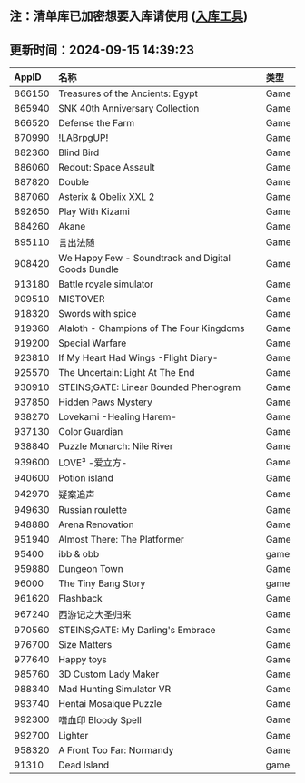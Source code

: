 ## 注：清单库已加密想要入库请使用 ([入库工具](https://github.com/BlankTMing/ManifestAutoUpdate/releases))

## 更新时间：2024-09-15 14:39:23
| AppID | 名称 | 类型  |
| :-------------------- | :----------------------------- | :----------- |
| 866150 | Treasures of the Ancients: Egypt| Game |
| 865940 | SNK 40th Anniversary Collection| Game |
| 866520 | Defense the Farm| Game |
| 870990 | !LABrpgUP!| Game |
| 882360 | Blind Bird| Game |
| 886060 | Redout: Space Assault| Game |
| 887820 | Double| Game |
| 887060 | Asterix & Obelix XXL 2| Game |
| 892650 | Play With Kizami| Game |
| 884260 | Akane| Game |
| 895110 | 言出法随| Game |
| 908420 | We Happy Few - Soundtrack and Digital Goods Bundle| Game |
| 913180 | Battle royale simulator| Game |
| 909510 | MISTOVER| Game |
| 918320 | Swords with spice| Game |
| 919360 | Alaloth - Champions of The Four Kingdoms| Game |
| 919200 | Special Warfare| Game |
| 923810 | If My Heart Had Wings -Flight Diary-| Game |
| 925570 | The Uncertain: Light At The End| Game |
| 930910 | STEINS;GATE: Linear Bounded Phenogram| Game |
| 937850 | Hidden Paws Mystery| Game |
| 938270 | Lovekami -Healing Harem-| Game |
| 937130 | Color Guardian| Game |
| 938840 | Puzzle Monarch: Nile River| Game |
| 939600 | LOVE³ -爱立方-| Game |
| 940600 | Potion island| Game |
| 942970 | 疑案追声| Game |
| 949630 | Russian roulette| Game |
| 948880 | Arena Renovation| Game |
| 951940 | Almost There: The Platformer| Game |
| 95400 | ibb & obb| game |
| 959880 | Dungeon Town| Game |
| 96000 | The Tiny Bang Story| game |
| 961620 | Flashback| Game |
| 967240 | 西游记之大圣归来| Game |
| 970560 | STEINS;GATE: My Darling's Embrace| Game |
| 976700 | Size Matters| Game |
| 977640 | Happy toys| Game |
| 985760 | 3D Custom Lady Maker| Game |
| 988340 | Mad Hunting Simulator VR| Game |
| 993740 | Hentai Mosaique Puzzle| Game |
| 992300 | 嗜血印 Bloody Spell| Game |
| 992700 | Lighter| Game |
| 958320 | A Front Too Far: Normandy| Game |
| 91310 | Dead Island| game |
